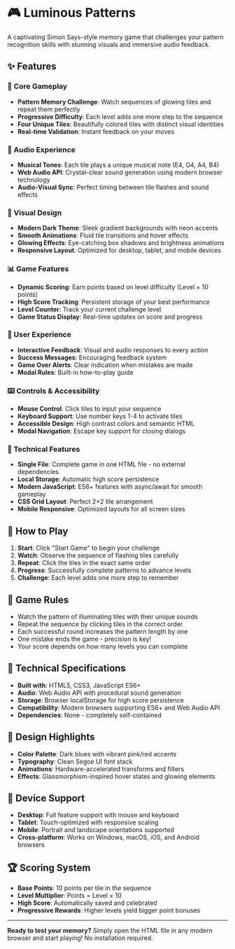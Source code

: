 # 🎮 Luminous Patterns

A captivating Simon Says-style memory game that challenges your pattern recognition skills with stunning visuals and immersive audio feedback.

## ✨ Features

### 🎯 Core Gameplay
- **Pattern Memory Challenge**: Watch sequences of glowing tiles and repeat them perfectly
- **Progressive Difficulty**: Each level adds one more step to the sequence
- **Four Unique Tiles**: Beautifully colored tiles with distinct visual identities
- **Real-time Validation**: Instant feedback on your moves

### 🎵 Audio Experience
- **Musical Tones**: Each tile plays a unique musical note (E4, G4, A4, B4)
- **Web Audio API**: Crystal-clear sound generation using modern browser technology
- **Audio-Visual Sync**: Perfect timing between tile flashes and sound effects

### 🎨 Visual Design
- **Modern Dark Theme**: Sleek gradient backgrounds with neon accents
- **Smooth Animations**: Fluid tile transitions and hover effects
- **Glowing Effects**: Eye-catching box shadows and brightness animations
- **Responsive Layout**: Optimized for desktop, tablet, and mobile devices

### 📊 Game Features
- **Dynamic Scoring**: Earn points based on level difficulty (Level × 10 points)
- **High Score Tracking**: Persistent storage of your best performance
- **Level Counter**: Track your current challenge level
- **Game Status Display**: Real-time updates on score and progress

### 🎪 User Experience
- **Interactive Feedback**: Visual and audio responses to every action
- **Success Messages**: Encouraging feedback system
- **Game Over Alerts**: Clear indication when mistakes are made
- **Modal Rules**: Built-in how-to-play guide

### ⌨️ Controls & Accessibility
- **Mouse Control**: Click tiles to input your sequence
- **Keyboard Support**: Use number keys 1-4 to activate tiles
- **Accessible Design**: High contrast colors and semantic HTML
- **Modal Navigation**: Escape key support for closing dialogs

### 💾 Technical Features
- **Single File**: Complete game in one HTML file - no external dependencies
- **Local Storage**: Automatic high score persistence
- **Modern JavaScript**: ES6+ features with async/await for smooth gameplay
- **CSS Grid Layout**: Perfect 2×2 tile arrangement
- **Mobile Responsive**: Optimized layouts for all screen sizes

## 🚀 How to Play

1. **Start**: Click "Start Game" to begin your challenge
2. **Watch**: Observe the sequence of flashing tiles carefully
3. **Repeat**: Click the tiles in the exact same order
4. **Progress**: Successfully complete patterns to advance levels
5. **Challenge**: Each level adds one more step to remember

## 🎯 Game Rules

- Watch the pattern of illuminating tiles with their unique sounds
- Repeat the sequence by clicking tiles in the correct order
- Each successful round increases the pattern length by one
- One mistake ends the game - precision is key!
- Your score depends on how many levels you can complete

## 🔧 Technical Specifications

- **Built with**: HTML5, CSS3, JavaScript ES6+
- **Audio**: Web Audio API with procedural sound generation
- **Storage**: Browser localStorage for high score persistence
- **Compatibility**: Modern browsers supporting ES6+ and Web Audio API
- **Dependencies**: None - completely self-contained

## 🎨 Design Highlights

- **Color Palette**: Dark blues with vibrant pink/red accents
- **Typography**: Clean Segoe UI font stack
- **Animations**: Hardware-accelerated transforms and filters
- **Effects**: Glassmorphism-inspired hover states and glowing elements

## 📱 Device Support

- **Desktop**: Full feature support with mouse and keyboard
- **Tablet**: Touch-optimized with responsive scaling
- **Mobile**: Portrait and landscape orientations supported
- **Cross-platform**: Works on Windows, macOS, iOS, and Android browsers

## 🏆 Scoring System

- **Base Points**: 10 points per tile in the sequence
- **Level Multiplier**: Points = Level × 10
- **High Score**: Automatically saved and celebrated
- **Progressive Rewards**: Higher levels yield bigger point bonuses

---

**Ready to test your memory?** Simply open the HTML file in any modern browser and start playing! No installation required.
